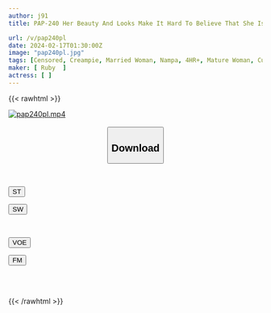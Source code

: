 ```yaml
---
author: j91
title: PAP-240 Her Beauty And Looks Make It Hard To Believe That She Is A Mature Woman! We Have Gathered Only Mature Mature Women Who Love Sex! 4 Hours 9 People

url: /v/pap240pl
date: 2024-02-17T01:30:00Z
image: "pap240pl.jpg"
tags: [Censored, Creampie, Married Woman, Nampa, 4HR+, Mature Woman, Cuckold	]
maker: [ Ruby  ]
actress: [ ]
---
```



{{< rawhtml >}}

<div class="video" data-videoid="bR0L23BaR2TPPpo">
    <a href="javascript:;">
        <img src="/v/pap240pl/pap240pl.jpg" width="WIDTH" height="HEIGHT" alt="pap240pl.mp4" loading="lazy">
    </a>
</div>

<script type="text/javascript" src="https://j91.asia/asset/on-demand-st.js"></script>

<br>
  <link rel="stylesheet" href="https://j91.asia/asset/bs5.css">
  
  <center>
  <button class="btn btn-primary" type="button" data-bs-toggle="collapse" data-bs-target=".multi-collapse" aria-expanded="false" aria-controls="multiCollapseExample1 multiCollapseExample2"><h2>Download</h2></button></center>
</p>
<div class="row">
  <div class="col">
    <div class="collapse multi-collapse" id="multiCollapseExample1">
      <div class="card card-body">
	      	      <br>
<div class="buttons">  
<p><a href="https://streamtape.to/v/bR0L23BaR2TPPpo" target="_blank"><button class="btn-hover color-3"><i class="fa fa-download"></i> ST</button></a></p>
<p><a href="https://cdnwish.com/8oujx6qdqvqm" target="_blank"><button class="btn-hover color-2"><i class="fa fa-download"></i> SW</button></a></p></div>
    </div>
  </div>
</div>
  <div class="col">
    <div class="collapse multi-collapse" id="multiCollapseExample2">
      <div class="card card-body">
	      <br>
<div class="buttons">
<p><a href="https://voe.sx/z852yzydghrn"><button class="btn-hover color-9"><i class="fa fa-download"></i> VOE</button></a></p>
<p><a href="https://filemoon.sx/d/w8j70dpamu2t"><button class="btn-hover color-8"><i class="fa fa-download"></i> FM</button></a></p></div>
<br><br>
      </div>
    </div>
  </div>
</div>

{{< /rawhtml >}}